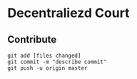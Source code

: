 Decentraliezd Court
===================

Contribute
----------

```
git add [files changed]
git commit -m "describe commit"
git push -u origin master
```

